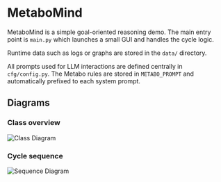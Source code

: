 # MetaboMind

MetaboMind is a simple goal-oriented reasoning demo. The main entry point is
`main.py` which launches a small GUI and handles the cycle logic.

Runtime data such as logs or graphs are stored in the `data/` directory.

All prompts used for LLM interactions are defined centrally in `cfg/config.py`.
The Metabo rules are stored in `METABO_PROMPT` and automatically prefixed to
each system prompt.

## Diagrams

### Class overview

![Class Diagram](https://www.plantuml.com/plantuml/png/RP512i8m44NtFKKlq2j8GQIuA8AuwNACOnfC9pAPBdfxQMaqYTaD_tzctcTQBy0oJxPI5holUp0KHXIuk-EYBEvAvy3sGA2Hlvd9yP9gPn8aCOuwXlUuYrTyMbIhUY9jA6oymKiIOJ0q0EaBgn6zC8ZZQcMgc-QG44NpviLikPTIvkuVMXueCiKhjrHM-zUiW92P2NieMxhQ8ZtMNtq0)

### Cycle sequence

![Sequence Diagram](https://www.plantuml.com/plantuml/png/XP8nQyCm48Lt_OeZKpgqFq1329JIoHGA7JA9gtHr1F99IETI__j87j8uDcGJttjwUdVeM0IpZ4DGQ2Lc-2gKLQh8Mv-G1NO3Udv9qmwmG5VF2xKZmU_uEjb02_uUCNJ8sD-bTJJ4F6qfd_GJo8gF_CQzvsNSoVC9kV_8zan5CjQcgZM5vyFSIOFdD0e8_ObgO1R-ksd88vjX1iOsic_M9tNZQLSstj7Wo7f7PeYEzgiRDuDgw4bCNy7QjfXRGs5CvHnbRRnVGmjbgat8vAlqC1-TCv9z2YJbSHdy9LFHLl9rlvdA64GTYLtxB1S0)
